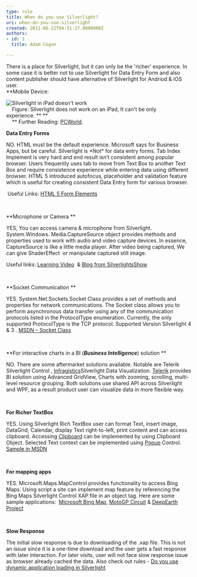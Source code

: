 ```yaml
---
type: rule
title: When do you use Silverlight?
uri: when-do-you-use-silverlight
created: 2011-06-22T04:51:27.0000000Z
authors:
- id: 1
  title: Adam Cogan

---
```


 There is a place for Silverlight, but it can only be the 'richer' experience. In some case it is better not to use Silverlight for Data Entry Form and also content publisher should have alternative of Silverlight for Andriod & iOS user. <br> 
**Mobile Device: 

![Silverlight in iPad doesn't work](/SoftwareDevelopment/RulesToBetterSilverLight/PublishingImages/SilverlightInIPad.png)
<br>    Figure: Silverlight does not work on an iPad, It can't be only experience. ** **
<br>    ** Further Reading: [PCWorld](http&#58;//www.pcworld.com/article/193540/ipad_proves_that_apple_wants_to_kill_flash.html).

**Data Entry Forms**

NO. HTML must be the default experience. Microsoft says for Business Apps, but be careful. Silverlight is \*Not\* for data entry forms. Tab Index Implement is very hard and end result isn’t consistent among popular browser. Users frequently uses tab to move from Text Box to another Text Box and require consistence experience while entering data using different browser. HTML 5 introduced autofocus, placeholder and validation feature which is useful for creating consistent Data Entry form for various browser.

 Useful Links: [HTML 5 Form Elements](http&#58;//www.xoriant.com/blog/software-product-development/html5-series-part-3-html5-form-elements.html)

 

**Microphone or Camera **

YES, You can access camera & microphone from Silverlight. System.Windows. Media.CaptureSource object provides methods and properties used to work with audio and video capture devices. In essence, CaptureSource is like a little media player. After video being captured, We can give ShaderEffect  or manipulate captured still image. 

Useful links: [Learning Video](http&#58;//www.silverlight.net/learn/videos/silverlight-4-videos/access-web-camera-microphone/)  & [Blog from SilverlightsShow](http&#58;//www.silverlightshow.net/items/Capturing-the-Webcam-in-Silverlight-4.aspx)

 

**Socket Communication **

YES. System.Net.Sockets.Socket Class provides a set of methods and properties for network communications. The Socket class allows you to perform asynchronous data transfer using any of the communication protocols listed in the ProtocolType enumeration. Currently, the only supported ProtocolType is the TCP protocol. Supported Version Silverlight 4 & 3 . [MSDN – Socket Class](http&#58;//msdn.microsoft.com/en-us/library/system.net.sockets.socket%28v=vs.95%29.aspx)

 


**For interactive charts in a BI (*****Business Intelligence*****) solution **

NO. There are some aftermarket solutions available. Notable are Telerik Silverlight Control , [Infragistics](http&#58;//www.infragistics.com/dotnet/netadvantage/silverlight/data-visualization.aspx)Silverlight Data Visualization. [Telerik](http&#58;//www.telerik.com/products/new-silverlight-controls.aspx) provides BI solution using Advanced GridView, Charts with zooming, scrolling, multi-level resource grouping. Both solutions use shared API across Silverlight and WPF, as a result product user can visualize data in more flexible way. 

 


**For Richer TextBox**

YES. Using Silverlight Rich TextBox user can format Text, insert image, DataGrid, Calendar, display Text right-to-left, print content and can access clipboard. Accessing [Clipboard](http&#58;//msdn.microsoft.com/en-us/library/system.windows.clipboard%28v=vs.95%29.aspx) can be implemented by using Clipboard Object. Selected Text context can be implemented using [Popup](http&#58;//msdn.microsoft.com/en-us/library/system.windows.controls.primitives.popup%28v=vs.95%29.aspx) Control.  [Sample in MSDN](http&#58;//msdn.microsoft.com/en-us/library/ff426926%28v=vs.95%29.aspx) 

 

**For mapping apps**

YES. Microsoft.Maps.MapControl provides functionality to access Bing Maps. Using script a site can implement map feature by referencing the Bing Maps Silverlight Control XAP file in an object tag. Here are some sample applications:  [Microsoft Bing Map](http&#58;//www.microsoft.com/maps/isdk/silverlight/), [MotoGP Circuit](http&#58;//www.valentinorossi.fr/bingMapMotoGP.htm) & [DeepEarth Project](http&#58;//deepearth.codeplex.com/)

 

**Slow Response**

The initial slow response is due to downloading of the .xap file. This is not an issue since it is a one-time download and the user gets a fast response with later interaction. For later visits, user will not face slow response issue as browser already cached the data. Also check out rules - [Do you use dynamic application loading in Silverlight](/SoftwareDevelopment/RulesToBetterSilverLight/Pages/Do-you-use-dynamic-application-loading-in-Silverlight.aspx)

